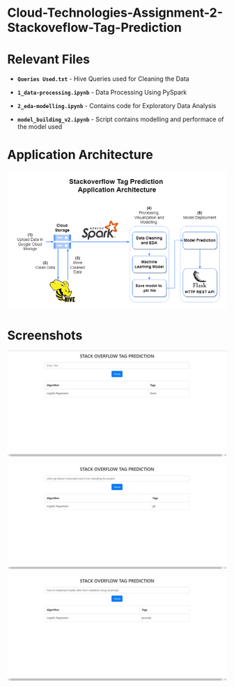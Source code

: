 # Cloud-Technologies-Assignment-2-Stackoveflow-Tag-Prediction

# Relevant Files

- **```Queries Used.txt```** - Hive Queries used for Cleaning the Data

- **```1_data-processing.ipynb```** - Data Processing Using PySpark

- **```2_eda-modelling.ipynb```** - Contains code for Exploratory Data Analysis

- **```model_building_v2.ipynb```** - Script contains modelling and performace of the model used

# Application Architecture

 ![Architecture](FinaArchitecture.png)

 # Screenshots

![ss3.JPG](Screenshots/ss1.JPG)

![ss3.JPG](Screenshots/ss2.JPG)

![ss3.JPG](Screenshots/ss4.JPG)
